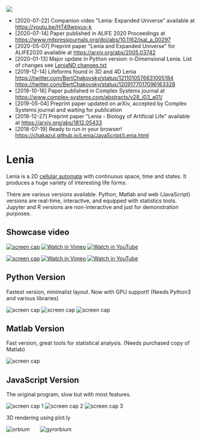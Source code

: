 ![](https://github.com/Chakazul/Lenia/blob/master/Screencap/icon2.png)

* [2020-07-22] Companion video "Lenia: Expanded Universe" available at https://youtu.be/HT49wpyux-k
* [2020-07-14] Paper published in ALIFE 2020 Proceedings at https://www.mitpressjournals.org/doi/abs/10.1162/isal_a_00297
* [2020-05-07] Preprint paper "Lenia and Expanded Universe" for ALIFE2020 available at https://arxiv.org/abs/2005.03742
* [2020-01-13] Major update in Python version: n-Dimensional Lenia. List of changes see [LeniaND changes.txt](Python/LeniaND%20changes.txt)
* [2019-12-14] Lifeforms found in 3D and 4D Lenia 
https://twitter.com/BertChakovsky/status/1211010576631005184
https://twitter.com/BertChakovsky/status/1209177017096163328
* [2019-10-16] Paper published in Complex Systems journal at https://www.complex-systems.com/abstracts/v28_i03_a01/ 
* [2019-05-04] Preprint paper updated on arXiv, accepted by Complex Systems journal and waiting for publication  
* [2018-12-27] Preprint paper "Lenia - Biology of Artificial Life" available at https://arxiv.org/abs/1812.05433
* [2018-07-19] Ready to run in your browser!  https://chakazul.github.io/Lenia/JavaScript/Lenia.html

# Lenia

Lenia is a 2D [cellular automata](https://en.wikipedia.org/wiki/Cellular_automaton) with continuous space, time and states. It produces a huge variety of interesting life forms.

There are various versions available. Python, Matlab and web (JavaScript) versions are real-time, interactive, and equipped with statistics tools. Jupyter and R versions are non-interactive and just for demonstration purposes.

## Showcase video

[![screen cap](https://github.com/Chakazul/Lenia/blob/master/Screencap/Video2.png)](https://vimeo.com/440386996)
[![Watch in Vimeo](https://chakazul.github.io/icons/vimeo.png)](https://vimeo.com/440386996)
[![Watch in YouTube](https://chakazul.github.io/icons/youtube.png)](https://youtu.be/HT49wpyux-k)

[![screen cap](https://github.com/Chakazul/Lenia/blob/master/Screencap/Video.png)](https://vimeo.com/277328815)
[![Watch in Vimeo](https://chakazul.github.io/icons/vimeo.png)](https://vimeo.com/277328815)
[![Watch in YouTube](https://chakazul.github.io/icons/youtube.png)](https://youtu.be/iE46jKYcI4Y)

## Python Version

Fastest version, minimalist layout. Now with GPU support! (Needs Python3 and various libraries)

![screen cap](https://github.com/Chakazul/Lenia/blob/master/Screencap/Python3.png)
![screen cap](https://github.com/Chakazul/Lenia/blob/master/Screencap/Python4.png)
![screen cap](https://github.com/Chakazul/Lenia/blob/master/Screencap/Python-stats.png)

## Matlab Version

Fast version, great tools for statistical analysis. (Needs purchased copy of Matlab)

![screen cap](https://github.com/Chakazul/Lenia/blob/master/Screencap/Matlab.png)

## JavaScript Version

The original program, slow but with most features.

![screen cap 1](https://github.com/Chakazul/Lenia/blob/master/Screencap/JavaScript.png)
![screen cap 2](https://github.com/Chakazul/Lenia/blob/master/Screencap/JavaScript2.png)
![screen cap 3](https://github.com/Chakazul/Lenia/blob/master/Screencap/JavaScript3.png)

3D rendering using plot.ly

![orbium](https://github.com/Chakazul/Lenia/blob/master/Screencap/orbium-ezgif.gif)&nbsp;&nbsp;&nbsp;&nbsp;&nbsp;&nbsp;
![gyrorbium](https://github.com/Chakazul/Lenia/blob/master/Screencap/gyrorbium-ezgif.gif)

